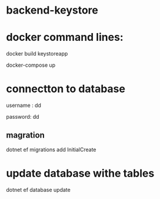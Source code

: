 # backend-keystore

# docker command lines:
 docker build keystoreapp
 
 docker-compose up

# connectton to database
username : dd 

password: dd

## magration 
dotnet ef migrations add InitialCreate

# update database withe tables 
dotnet ef database update
